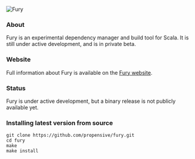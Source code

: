 ![Fury](https://storage.googleapis.com/revivalist/images/furybuild/furylogo.png)

### About
Fury is an experimental dependency manager and build tool for Scala. It is
still under active development, and is in private beta.

### Website
Full information about Fury is available on the [Fury website](https://fury.build/).

### Status
Fury is under active development, but a binary release is not publicly
available yet.

### Installing latest version from source
```
git clone https://github.com/propensive/fury.git
cd fury
make
make install
```
